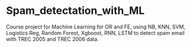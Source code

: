 # Spam_detectation_with_ML

Course project for Machine Learning for OR and FE, using NB, KNN, SVM, Logistics Reg, Random Forest, Xgboost, RNN, LSTM to detect spam email with TREC 2005 and TREC 2006 data.

